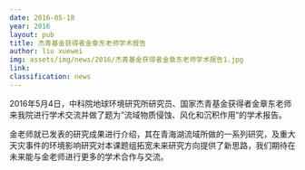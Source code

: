 ```yaml
---
date: 2016-05-18
year: 2016
layout: pub
title: 杰青基金获得者金章东老师学术报告
author: liu xuewei
img: assets/img/news/2016/杰青基金获得者金章东老师学术报告1.jpg
link:
classification: news
---
```


 2016年5月4日，中科院地球环境研究所研究员、国家杰青基金获得者金章东老师来我院进行学术交流并做了题为”流域物质侵蚀、风化和沉积作用“的学术报告。

 金老师就已发表的研究成果进行介绍，其在青海湖流域所做的一系列研究，及重大天灾事件的环境影响研究对本课题组拓宽未来研究方向提供了新思路，我们期待在未来能与金老师进行更多的学术合作与交流。
